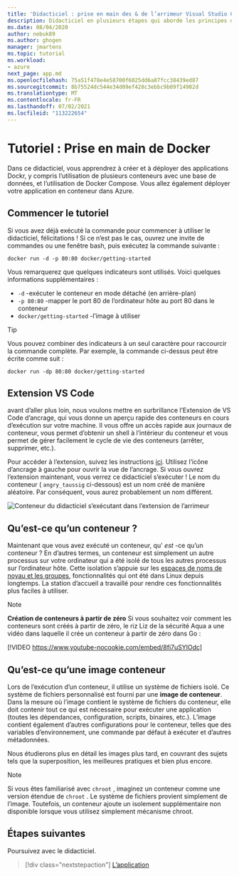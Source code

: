 ```yaml
---
title: 'Didacticiel : prise en main des & de l’arrimeur Visual Studio Code'
description: Didacticiel en plusieurs étapes qui aborde les principes de base de l’utilisation de l’arrimeur avec Visual Studio Code.
ms.date: 08/04/2020
author: nebuk89
ms.author: ghogen
manager: jmartens
ms.topic: tutorial
ms.workload:
- azure
next_page: app.md
ms.openlocfilehash: 75a51f478e4e58700f6025dd6a87fcc38439ed87
ms.sourcegitcommit: 8b75524dc544e34d09ef428c3ebbc9b09f14982d
ms.translationtype: MT
ms.contentlocale: fr-FR
ms.lasthandoff: 07/02/2021
ms.locfileid: "113222654"
---
```

# <a name="tutorial-get-started-with-docker"></a>Tutoriel : Prise en main de Docker

Dans ce didacticiel, vous apprendrez à créer et à déployer des applications Dockr, y compris l’utilisation de plusieurs conteneurs avec une base de données, et l’utilisation de Docker Compose. Vous allez également déployer votre application en conteneur dans Azure.

## <a name="start-the-tutorial"></a>Commencer le tutoriel

Si vous avez déjà exécuté la commande pour commencer à utiliser le didacticiel, félicitations !  Si ce n’est pas le cas, ouvrez une invite de commandes ou une fenêtre bash, puis exécutez la commande suivante :

```cli
docker run -d -p 80:80 docker/getting-started
```

Vous remarquerez que quelques indicateurs sont utilisés. Voici quelques informations supplémentaires :

- `-d` -exécuter le conteneur en mode détaché (en arrière-plan)
- `-p 80:80` -mapper le port 80 de l’ordinateur hôte au port 80 dans le conteneur
- `docker/getting-started` -l’image à utiliser

> [!TIP]
> Vous pouvez combiner des indicateurs à un seul caractère pour raccourcir la commande complète.
> Par exemple, la commande ci-dessus peut être écrite comme suit :
>
> ```cli
> docker run -dp 80:80 docker/getting-started
> ```

## <a name="the-vs-code-extension"></a>Extension VS Code

avant d’aller plus loin, nous voulons mettre en surbrillance l’Extension de VS Code d’ancrage, qui vous donne un aperçu rapide des conteneurs en cours d’exécution sur votre machine. Il vous offre un accès rapide aux journaux de conteneur, vous permet d’obtenir un shell à l’intérieur du conteneur et vous permet de gérer facilement le cycle de vie des conteneurs (arrêter, supprimer, etc.).

Pour accéder à l’extension, suivez les instructions [ici](https://code.visualstudio.com/docs/containers/overview). Utilisez l’icône d’ancrage à gauche pour ouvrir la vue de l’ancrage. Si vous ouvrez l’extension maintenant, vous verrez ce didacticiel s’exécuter ! Le nom du conteneur ( `angry_taussig` ci-dessous) est un nom créé de manière aléatoire. Par conséquent, vous aurez probablement un nom différent.

![Conteneur du didacticiel s’exécutant dans l’extension de l’arrimeur](media/vs-tutorial-in-extension.png)

## <a name="what-is-a-container"></a>Qu’est-ce qu’un conteneur ?

Maintenant que vous avez exécuté un conteneur, qu' *est* -ce qu’un conteneur ? En d’autres termes, un conteneur est simplement un autre processus sur votre ordinateur qui a été isolé de tous les autres processus sur l’ordinateur hôte. Cette isolation s’appuie sur les [espaces de noms de noyau et les groupes](https://medium.com/@saschagrunert/demystifying-containers-part-i-kernel-space-2c53d6979504), fonctionnalités qui ont été dans Linux depuis longtemps. La station d’accueil a travaillé pour rendre ces fonctionnalités plus faciles à utiliser.

> [!NOTE]
> **Création de conteneurs à partir de zéro** Si vous souhaitez voir comment les conteneurs sont créés à partir de zéro, le riz Liz de la sécurité Aqua a une vidéo dans laquelle il crée un conteneur à partir de zéro dans Go :
>
> [!VIDEO https://www.youtube-nocookie.com/embed/8fi7uSYlOdc]

## <a name="what-is-a-container-image"></a>Qu’est-ce qu’une image conteneur

Lors de l’exécution d’un conteneur, il utilise un système de fichiers isolé. Ce système de fichiers personnalisé est fourni par une **image de conteneur**. Dans la mesure où l’image contient le système de fichiers du conteneur, elle doit contenir tout ce qui est nécessaire pour exécuter une application (toutes les dépendances, configuration, scripts, binaires, etc.). L’image contient également d’autres configurations pour le conteneur, telles que des variables d’environnement, une commande par défaut à exécuter et d’autres métadonnées.

Nous étudierons plus en détail les images plus tard, en couvrant des sujets tels que la superposition, les meilleures pratiques et bien plus encore.

> [!NOTE]
> Si vous êtes familiarisé avec `chroot` , imaginez un conteneur comme une version étendue de `chroot` . Le système de fichiers provient simplement de l’image. Toutefois, un conteneur ajoute un isolement supplémentaire non disponible lorsque vous utilisez simplement mécanisme chroot.

## <a name="next-steps"></a>Étapes suivantes

Poursuivez avec le didacticiel.

> [!div class="nextstepaction"]
> [L’application](your-application.md)
